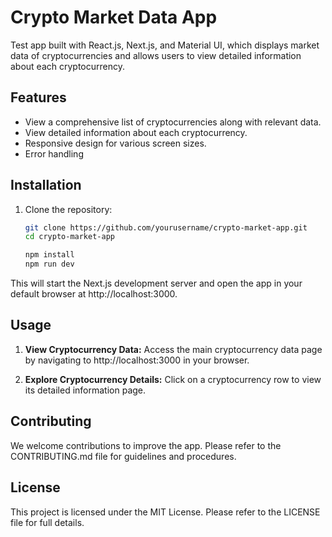 # Crypto Market Data App

Test app built with React.js, Next.js, and Material UI, which displays market data of cryptocurrencies and allows users to view detailed information about each cryptocurrency.


## Features

- View a comprehensive list of cryptocurrencies along with relevant data.
- View detailed information about each cryptocurrency.
- Responsive design for various screen sizes.
- Error handling

## Installation

1. Clone the repository:

   ```bash
   git clone https://github.com/yourusername/crypto-market-app.git
   cd crypto-market-app
   ```

   ```bash
   npm install
   npm run dev
   ```


This will start the Next.js development server and open the app in your default browser at http://localhost:3000.

## Usage

1. **View Cryptocurrency Data:** Access the main cryptocurrency data page by navigating to http://localhost:3000 in your browser.

2. **Explore Cryptocurrency Details:** Click on a cryptocurrency row to view its detailed information page.

## Contributing

We welcome contributions to improve the app. Please refer to the CONTRIBUTING.md file for guidelines and procedures.

## License

This project is licensed under the MIT License. Please refer to the LICENSE file for full details.
